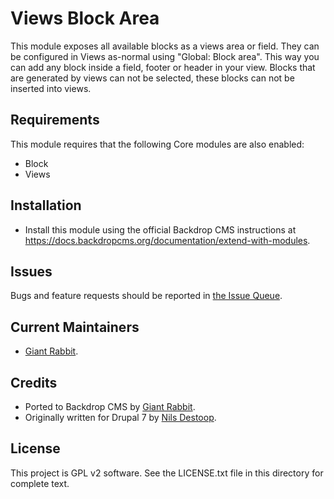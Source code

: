 Views Block Area
=====================

This module exposes all available blocks as a views area or field. They can be
configured in Views as-normal using "Global: Block area". This way you can add
any block inside a field, footer or header in your view. Blocks that
are generated by views can not be selected, these blocks can not be inserted
into views.

Requirements
------------

This module requires that the following Core modules are also enabled:

 * Block
 * Views

Installation
------------

- Install this module using the official Backdrop CMS instructions at
  https://docs.backdropcms.org/documentation/extend-with-modules.

Issues
------------

Bugs and feature requests should be reported in [the Issue Queue](https://github.com/backdrop-contrib/views_block_area/issues).

Current Maintainers
-------------------

- [Giant Rabbit](https://github.com/giant-rabbit).

Credits
-------

- Ported to Backdrop CMS by [Giant Rabbit](https://github.com/giant-rabbit).
- Originally written for Drupal 7 by [Nils Destoop](https://git.drupalcode.org/zuuperman).

License
-------

This project is GPL v2 software.
See the LICENSE.txt file in this directory for complete text.

